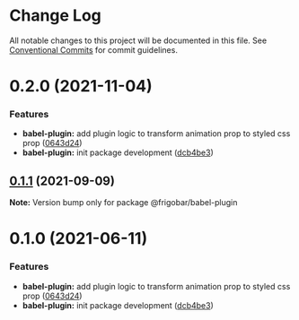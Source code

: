 # Change Log

All notable changes to this project will be documented in this file.
See [Conventional Commits](https://conventionalcommits.org) for commit guidelines.

# 0.2.0 (2021-11-04)


### Features

* **babel-plugin:** add plugin logic to transform animation prop to styled css prop ([0643d24](https://github.com/frigobar/frigobar/commit/0643d24599c0b93c13b5181ea6c5f3201cc3316e))
* **babel-plugin:** init package development ([dcb4be3](https://github.com/frigobar/frigobar/commit/dcb4be3d3bb8c9240ea9c0dafc2909c6b8d3e071))





## [0.1.1](https://github.com/frigobar/frigobar/compare/@frigobar/babel-plugin@0.1.0...@frigobar/babel-plugin@0.1.1) (2021-09-09)

**Note:** Version bump only for package @frigobar/babel-plugin





# 0.1.0 (2021-06-11)


### Features

* **babel-plugin:** add plugin logic to transform animation prop to styled css prop ([0643d24](https://github.com/frigobar/frigobar/commit/0643d24599c0b93c13b5181ea6c5f3201cc3316e))
* **babel-plugin:** init package development ([dcb4be3](https://github.com/frigobar/frigobar/commit/dcb4be3d3bb8c9240ea9c0dafc2909c6b8d3e071))
